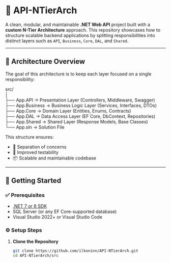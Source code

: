 # 🧱 API-NTierArch

A clean, modular, and maintainable **.NET Web API** project built with a **custom N-Tier Architecture** approach. This repository showcases how to structure scalable backend applications by splitting responsibilities into distinct layers such as `API`, `Business`, `Core`, `DAL`, and `Shared`.

---

## 🧠 Architecture Overview

The goal of this architecture is to keep each layer focused on a single responsibility:

src/ <br/>
│ <br/>
├── App.API → Presentation Layer (Controllers, Middleware, Swagger) <br/>
├── App.Business → Business Logic Layer (Services, Interfaces, DTOs) <br/>
├── App.Core → Domain Layer (Entities, Enums, Contracts) <br/>
├── App.DAL → Data Access Layer (EF Core, DbContext, Repositories) <br/>
├── App.Shared → Shared Layer (Response Models, Base Classes) <br/>
└── App.sln → Solution File <br/>


This structure ensures:

- 🧩 Separation of concerns  
- 🧪 Improved testability  
- 📦 Scalable and maintainable codebase

---

## 🚀 Getting Started

### ✅ Prerequisites

- [.NET 7 or 8 SDK](https://dotnet.microsoft.com/download)
- SQL Server (or any EF Core-supported database)
- Visual Studio 2022+ or Visual Studio Code

### ⚙️ Setup Steps

1. **Clone the Repository**
   ```bash
   git clone https://github.com/ilkoninn/API-NTierArch.git
   cd API-NTierArch/src
